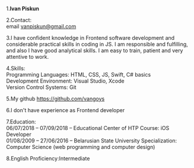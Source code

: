 1.**Ivan Piskun**

2.Contact:\
email vanpiskun@gmail.com

3.I have confident knowledge in Frontend software development and considerable practical skills in coding in JS. I am responsible and fulfilling, and also I have good analytical skills. I am easy to train, patient and very attentive to work.

4.Skills:\
Programming Languages: HTML, CSS, JS, Swift, C# basics\
Development Environment:  Visual Studio, Xcode\
Version Control Systems:  Git

5.My github <https://github.com/vangoys>

6.I don't have experience as Frontend developer

7.Education:\
06/07/2018 – 07/09/2018 – Educational Center of HTP Course: iOS Developer\
01/08/2009 – 27/06/2016 – Belarusian State University Specialization: Computer Science (web programming and computer design)

8.English Proficiency:Intermediate
